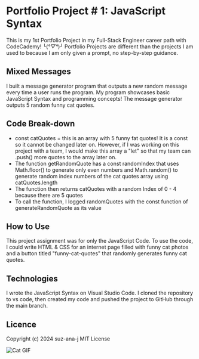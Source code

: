 # Portfolio Project # 1: JavaScript Syntax
This is my 1st Portfolio Project in my Full-Stack Engineer career path with CodeCademy! ╰(*°▽°*)╯ Portfolio Projects are different than the projects I am used to because I am only given a prompt, no step-by-step guidance.

## Mixed Messages
I built a message generator program that outputs a new random message every time a user runs the program. My program showcases basic JavaScript Syntax and programming concepts! The message generator outputs 5 random funny cat quotes.

## Code Break-down
* const catQuotes = this is an array with 5 funny fat quotes! It is a const so it cannot be changed later on. However, if I was working on this project with a team, I would make this array a "let" so that my team can .push() more quotes to the array later on. 
* The function getRandomQuote has a const randomIndex that uses Math.floor() to generate only even numbers and Math.random() to generate random index numbers of the cat quotes array using catQuotes.length
* The function then returns catQuotes with a random Index of 0 - 4 because there are 5 quotes
* To call the function, I logged randomQuotes with the const function of generateRandomQuote as its value

## How to Use
This project assignment was for only the JavaScript Code. To use the code, I could write HTML & CSS for an internet page filled with funny cat photos and a button titled "funny-cat-quotes" that randomly generates funny cat quotes. 

## Technologies
I wrote the JavaScript Syntax on Visual Studio Code. I cloned the repository to vs code, then created my code and pushed the project to GitHub through the main branch. 

## Licence
Copyright (c) 2024 suz-ana-j
MIT License

![Cat GIF](giphy.gif)

